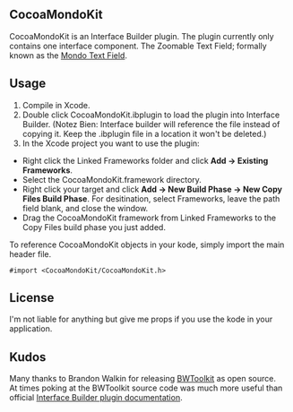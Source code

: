 CocoaMondoKit
-------------

CocoaMondoKit is an Interface Builder plugin. The plugin currently only 
contains one interface  component. The Zoomable Text Field; formally 
known as the [Mondo Text Field][1].


Usage
-----

 1. Compile in Xcode.
 2. Double click CocoaMondoKit.ibplugin to load the plugin into 
Interface Builder. (Notez Bien: Interface builder will reference 
the file instead of copying it.  Keep the .ibplugin file in a 
location it won't be deleted.)
 3. In the Xcode project you want to use the plugin:
*  Right click the Linked Frameworks folder and click **Add -> Existing Frameworks**.  
*  Select the CocoaMondoKit.framework directory.
*  Right click your target and click 
**Add -> New Build Phase -> New Copy Files Build Phase**.  For desitination, 
select Frameworks, leave the path field blank, and close the window.
*  Drag the CocoaMondoKit framework from Linked Frameworks to the Copy 
Files build phase you just added.

To reference CocoaMondoKit objects in your kode, simply import the main header file.

    #import <CocoaMondoKit/CocoaMondoKit.h>

License
------
I'm not liable for anything but give me props if you use the kode in your application.   

Kudos
-----
Many thanks to Brandon Walkin for releasing [BWToolkit][2] as open source.  
At times poking at the BWToolkit source code was much more useful than 
official [Interface Builder plugin documentation][3].


  [1]: http://sunflower.coleharbour.ca/cocoamondo/2008/12/the-mondotextfield-a-formal-introduction/
  [2]: http://www.brandonwalkin.com/bwtoolkit/
  [3]: http://developer.apple.com/mac/library/documentation/DeveloperTools/Conceptual/IBPlugInGuide/Introduction/Introduction.html
